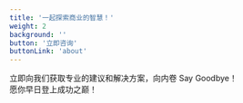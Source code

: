 ```yaml
---
title: '一起探索商业的智慧！'
weight: 2
background: ''
button: '立即咨询'
buttonLink: 'about'
---
```


立即向我们获取专业的建议和解决方案，向内卷 Say Goodbye！  
愿你早日登上成功之巅！
